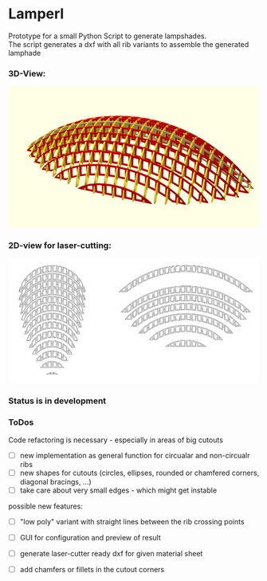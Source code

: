 # Lamperl

Prototype for a small Python Script to generate lampshades.  
The script generates a dxf with all rib variants to assemble the generated lamphade  
### 3D-View:  
![Lamperl 3D](images/Lamperl.png)

### 2D-view for laser-cutting:  
![Lamperl 2D](images/Lamperl_dxf.png)

### Status is in development  

### ToDos
Code refactoring is necessary - especially in areas of big cutouts
- [ ] new implementation as general function for circualar and non-circualr ribs
- [ ] new shapes for cutouts (circles, ellipses, rounded or chamfered corners, diagonal bracings, ...)
- [ ] take care about very small edges - which might get instable

possible new features:
- [ ] "low poly" variant with straight lines between the rib crossing points
- [ ] GUI for configuration and preview of result 
- [ ] generate laser-cutter ready dxf for given material sheet
- [ ] add chamfers or fillets in the cutout corners

